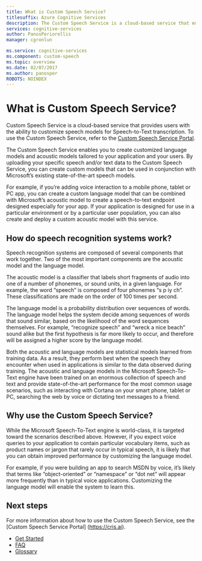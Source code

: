 ```yaml
---
title: What is Custom Speech Service?
titlesuffix: Azure Cognitive Services
description: The Custom Speech Service is a cloud-based service that enables users to customize speech models for speech-to-text transcription.
services: cognitive-services
author: PanosPeriorellis
manager: cgronlun

ms.service: cognitive-services
ms.component: custom-speech
ms.topic: overview
ms.date: 02/07/2017
ms.author: panosper
ROBOTS: NOINDEX
---
```


# What is Custom Speech Service?

Custom Speech Service is a cloud-based service that provides users with the ability to customize speech models for Speech-to-Text transcription.
To use the Custom Speech Service, refer to the [Custom Speech Service Portal](https://cris.ai).

The Custom Speech Service enables you to create customized language models and acoustic models tailored to your application and your users. By uploading your specific speech and/or text data to the Custom Speech Service, you can create custom models that can be used in conjunction with Microsoft’s existing state-of-the-art speech models.

For example, if you’re adding voice interaction to a mobile phone, tablet or PC app, you can create a custom language model that can be combined with Microsoft’s acoustic model to create a speech-to-text endpoint designed especially for your app. If your application is designed for use in a particular environment or by a particular user population, you can also create and deploy a custom acoustic model with this service.


## How do speech recognition systems work?
Speech recognition systems are composed of several components that work together. Two of the most important components are the acoustic model and the language model.

The acoustic model is a classifier that labels short fragments of audio into one of a number of phonemes, or sound units, in a given language. For example, the word “speech” is composed of four phonemes “s p iy ch”. These classifications are made on the order of 100 times per second.

The language model is a probability distribution over sequences of words. The language model helps the system decide among sequences of words that sound similar, based on the likelihood of the word sequences themselves. For example, “recognize speech” and “wreck a nice beach” sound alike but the first hypothesis is far more likely to occur, and therefore will be assigned a higher score by the language model.

Both the acoustic and language models are statistical models learned from training data. As a result, they perform best when the speech they encounter when used in applications is similar to the data observed during training. The acoustic and language models in the Microsoft Speech-To-Text engine have been trained on an enormous collection of speech and text and provide state-of-the-art performance for the most common usage scenarios, such as interacting with Cortana on your smart phone, tablet or PC, searching the web by voice or dictating text messages to a friend.

## Why use the Custom Speech Service?
While the Microsoft Speech-To-Text engine is world-class, it is targeted toward the scenarios described above. However, if you expect voice queries to your application to contain particular vocabulary items, such as product names or jargon that rarely occur in typical speech, it is likely that you can obtain improved performance by customizing the language model.

For example, if you were building an app to search MSDN by voice, it’s likely that terms like “object-oriented” or “namespace” or “dot net” will appear more frequently than in typical voice applications. Customizing the language model will enable the system to learn this.

## Next steps

For more information about how to use the Custom Speech Service, see the [Custom Speech Service Portal] (https://cris.ai).

* [Get Started](cognitive-services-custom-speech-get-started.md)
* [FAQ](cognitive-services-custom-speech-faq.md)
* [Glossary](cognitive-services-custom-speech-glossary.md)
